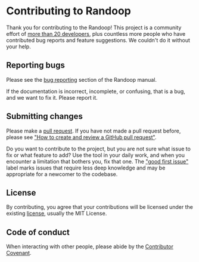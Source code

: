 # Contributing to Randoop

Thank you for contributing to the Randoop!  This project is a
community effort of [more than 20
developers](https://checkerframework.org/manual/#credits), plus countless
more people who have contributed bug reports and feature suggestions.  We
couldn't do it without your help.


## Reporting bugs

Please see the [bug
reporting](https://randoop.github.io/randoop/manual/#bug-reporting) section of
the Randoop manual.

If the documentation is incorrect, incomplete, or confusing, that is a
bug, and we want to fix it.  Please report it.


## Submitting changes

Please make a [pull request](https://github.com/randoop/randoop/pulls).  If
you have not made a pull request before, please see ["How to create and
review a GitHub pull
request"](https://homes.cs.washington.edu/~mernst/advice/github-pull-request.html).

Do you want to contribute to the project, but you are not sure what issue
to fix or what feature to add?  Use the tool in your daily work, and when
you encounter a limitation that bothers you, fix that one.  The ["good
first issue"](https://github.com/randoop/randoop/contribute)
label marks issues that require less deep knowledge and may be appropriate
for a newcomer to the codebase.


## License

By contributing, you agree that your contributions will be licensed under the
existing [license](LICENSE.txt), usually the MIT License.


## Code of conduct

When interacting with other people, please abide by the [Contributor
Covenant](https://www.contributor-covenant.org/version/2/1/code_of_conduct).
